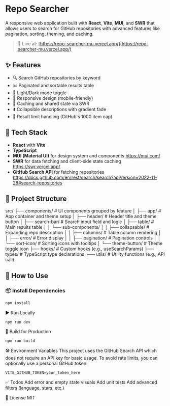 # Repo Searcher

A responsive web application built with **React**, **Vite**, **MUI**, and **SWR** that allows users to search for GitHub repositories with advanced features like pagination, sorting, theming, and caching.

> 🔗 Live at: [https://repo-searcher-mu.vercel.app/](https://repo-searcher-mu.vercel.app/)

## ✨ Features

- 🔍 Search GitHub repositories by keyword
- 📊 Paginated and sortable results table
- 🎨 Light/Dark mode toggle
- 📱 Responsive design (mobile-friendly)
- 🧠 Caching and shared state via SWR
- ⬇️ Collapsible descriptions with gradient fade
- 🚫 Result limit handling (GitHub's 1000 item cap)

## 🧩 Tech Stack

- **React** with **Vite**
- **TypeScript**
- **MUI (Material UI)** for design system and components https://mui.com/
- **SWR** for data fetching and client-side state caching https://swr.vercel.app/
- **GitHub Search API** for fetching repositories https://docs.github.com/en/rest/search/search?apiVersion=2022-11-28#search-repositories

## 📁 Project Structure

src/
├── components/ # UI components grouped by feature
│ ├── app/ # App container and theme setup
│ ├── header/ # Header title and theme button
│ ├── search-bar/ # Search input field and logic
│ ├── table/ # Main results table
│ │ └── sub-components/
│ │ ├── collapsable/ # Expanding repo description
│ │ ├── columns/ # Table column rendering
│ │ ├── error/ # Error display
│ │ ├── pagination/ # Pagination controls
│ │ └── sort-icon/ # Sorting icons with tooltips
│ └── theme-button/ # Theme toggle icon
├── hooks/ # Custom hooks (e.g., useSearchParams)
├── types/ # TypeScript type declarations
├── utils/ # Utility functions (e.g., API call)

## 🧪 How to Use

### 📦 Install Dependencies

```bash
npm install
```

▶️ Run Locally

```
npm run dev
```

🚀 Build for Production

```
npm run build
```

🛠 Environment Variables
This project uses the GitHub Search API which does not require an API key for basic usage.
To avoid rate limits, you can optionally use a personal GitHub token:

```
VITE_GITHUB_TOKEN=your_token_here
```

✅ Todos
Add error and empty state visuals
Add unit tests
Add advanced filters (language, stars, etc.)

📄 License
MIT
